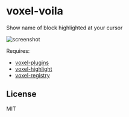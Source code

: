 # voxel-voila

Show name of block highlighted at your cursor

![screenshot](http://i.imgur.com/3jSiIRS.png "Screenshot")

Requires: 

* [voxel-plugins](https://github.com/deathcap/voxel-plugins)
* [voxel-highlight](https://github.com/maxogden/voxel-highlight)
* [voxel-registry](https://github.com/deathcap/voxel-registry)

## License

MIT

